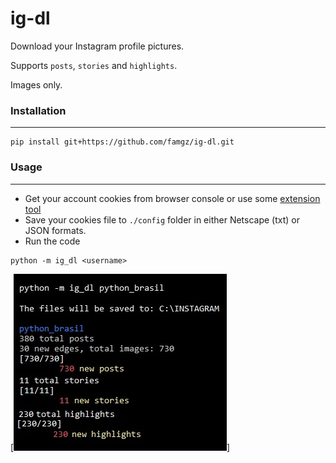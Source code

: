 # ig-dl
Download your Instagram profile pictures.

Supports `posts`, `stories` and `highlights`.

Images only.

### Installation
-----
```
pip install git+https://github.com/famgz/ig-dl.git
```

### Usage
-----
- Get your account cookies from browser console or use some [extension tool](https://chrome.google.com/webstore/detail/get-cookiestxt-locally/cclelndahbckbenkjhflpdbgdldlbecc)
- Save your cookies file to `./config` folder in either Netscape (txt) or JSON formats.
- Run the code
```
python -m ig_dl <username>
```

[![asd](https://raw.githubusercontent.com/famgz/ig-dl/main/screenshots/screenshot.jpg)]
